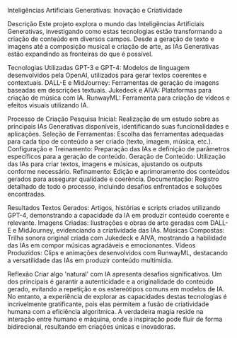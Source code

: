 Inteligências Artificiais Generativas: Inovação e Criatividade

Descrição
Este projeto explora o mundo das Inteligências Artificiais Generativas, investigando como estas tecnologias estão transformando a criação de conteúdo em diversos campos. Desde a geração de texto e imagens até a composição musical e criação de arte, as IAs Generativas estão expandindo as fronteiras do que é possível.


Tecnologias Utilizadas
GPT-3 e GPT-4: Modelos de linguagem desenvolvidos pela OpenAI, utilizados para gerar textos coerentes e contextuais.
DALL-E e MidJourney: Ferramentas de geração de imagens baseadas em descrições textuais.
Jukedeck e AIVA: Plataformas para criação de música com IA.
RunwayML: Ferramenta para criação de vídeos e efeitos visuais utilizando IA.


Processo de Criação
Pesquisa Inicial: Realização de um estudo sobre as principais IAs Generativas disponíveis, identificando suas funcionalidades e aplicações.
Seleção de Ferramentas: Escolha das ferramentas adequadas para cada tipo de conteúdo a ser criado (texto, imagem, música, etc.).
Configuração e Treinamento: Preparação das IAs e definição de parâmetros específicos para a geração de conteúdo.
Geração de Conteúdo: Utilização das IAs para criar textos, imagens e músicas, ajustando os outputs conforme necessário.
Refinamento: Edição e aprimoramento dos conteúdos gerados para assegurar qualidade e coerência.
Documentação: Registro detalhado de todo o processo, incluindo desafios enfrentados e soluções encontradas.


Resultados
Textos Gerados: Artigos, histórias e scripts criados utilizando GPT-4, demonstrando a capacidade da IA em produzir conteúdo coerente e relevante.
Imagens Criadas: Ilustrações e obras de arte geradas com DALL-E e MidJourney, evidenciando a criatividade das IAs.
Músicas Compostas: Trilha sonora original criada com Jukedeck e AIVA, mostrando a habilidade das IAs em compor músicas agradáveis e emocionantes.
Vídeos Produzidos: Clips e animações desenvolvidos com RunwayML, destacando a versatilidade das IAs em produzir conteúdo multimídia.


Reflexão
Criar algo 'natural' com IA apresenta desafios significativos. Um dos principais é garantir a autenticidade e a originalidade do conteúdo gerado, evitando a repetição e os estereótipos comuns em modelos de IA. No entanto, a experiência de explorar as capacidades destas tecnologias é incrivelmente gratificante, pois elas permitem a fusão de criatividade humana com a eficiência algorítmica. A verdadeira magia reside na interação entre humano e máquina, onde a inspiração pode fluir de forma bidirecional, resultando em criações únicas e inovadoras.
